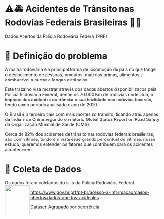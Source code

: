 # :warning::ambulance: Acidentes de Trânsito nas Rodovias Federais Brasileiras :red_car::police_car:
Dados Abertos da Polícia Rodoviária Federal (PRF)

# :radio_button: Definição do problema
A malha rodoviária é a principal forma de locomoção do país no que tange o deslocamento de pessoas, produtos, matérias primas, alimentos e combustível a curtas e longas distâncias.

Este trabalho visa mostrar através dos dados abertos disponibilizados pela Polícia Rodoviária Federal, dentre os 70.000 Km de rodovias onde atua, o impacto dos acidentes de trânsito e sua letalidade nas rodovias federais, tendo como período analisado o ano de 2020.

O Brasil é o terceiro país com mais mortes no trânsito, ficando atrás apenas da Índia e da China segundo o relatório Global Status Report on Road Safety da Organização Mundial de Saúde (OMS).

Cerca de 82% dos acidentes de trânsito nas rodovias federais brasileiras, são com vítimas, tendo em vista esse grande percentual de vítimas, nesse estudo, queremos entender os fatores que contribuem para os acidentes acontecerem.

# :floppy_disk: Coleta de Dados
>
Os dados foram coletados do sítio da Polícia Rodoviária Federal.
<img align="left" width="80" height="94" src="https://github.com/gabrielmprata/MVP_Sprint01_Puc_Rio/assets/119508139/f9646e84-d274-406b-9a7a-12add19acb07">
>
https://www.gov.br/prf/pt-br/acesso-a-informacao/dados-abertos/dados-abertos-acidentes
>
Dataset: Agrupado por ocorrência
<br><br>
